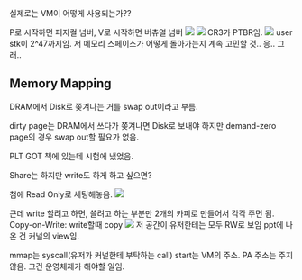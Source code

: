 실제로는 VM이 어떻게 사용되는가??

P로 시작하면 피지컬 넘버, V로 시작하면 버츄얼 넘버
![](https://i.imgur.com/gDJ11qA.png)
![](https://i.imgur.com/yzjqC5Y.png)
CR3가 PTBR임.
![](https://i.imgur.com/XevSOpD.png)
user stk이 2^47까지임.
저 메모리 스페이스가 어떻게 돌아가는지 계속 고민할 것.. 응.. 그래..

## Memory Mapping

DRAM에서 Disk로 쫒겨나는 거를 swap out이라고 부름.

dirty page는 DRAM에서 쓰다가 쫒겨나면 Disk로 보내야 하지만
demand-zero page의 경우 swap out할 필요가 없음.

PLT GOT 책에 있는데 시험에 냈었음.

Share는 하지만 write도 하게 하고 싶으면?

첨에 Read Only로 세팅해놓음.
![](https://i.imgur.com/5eoK6n9.png)

근데 write 할려고 하면, 쓸려고 하는 부분만 2개의 카피로 만들어서 각각 주면 됨.
Copy-on-Write: write할때 copy
![](https://i.imgur.com/j9OhMx8.png)
저 공간이 유저한테는 모두 RW로 보임
ppt에 나온 건 커널의 view임.

mmap는 syscall(유저가 커널한테 부탁하는 call)
start는 VM의 주소. 
PA 주소는 주지 않음. 그건 운영체제가 해야할 일임.
